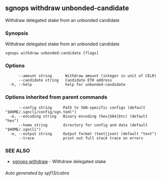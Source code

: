 ## sgnops withdraw unbonded-candidate

Withdraw delegated stake from an unbonded candidate

### Synopsis

Withdraw delegated stake from an unbonded candidate

```
sgnops withdraw unbonded-candidate [flags]
```

### Options

```
      --amount string      Withdraw amount (integer in unit of CELR)
      --candidate string   Candidate ETH address
  -h, --help               help for unbonded-candidate
```

### Options inherited from parent commands

```
      --config string     Path to SGN-specific configs (default "$HOME/.sgncli/config/sgn.toml")
  -e, --encoding string   Binary encoding (hex|b64|btc) (default "hex")
      --home string       directory for config and data (default "$HOME/.sgncli")
  -o, --output string     Output format (text|json) (default "text")
      --trace             print out full stack trace on errors
```

### SEE ALSO

* [sgnops withdraw](sgnops_withdraw.md)	 - Withdraw delegated stake

###### Auto generated by spf13/cobra
